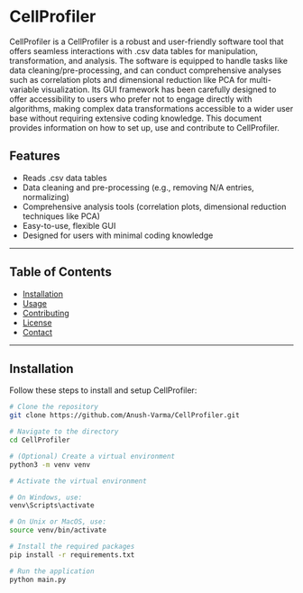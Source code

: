 # CellProfiler

CellProfiler is a CellProfiler is a robust and user-friendly software tool that offers seamless interactions with .csv data tables for manipulation, transformation, and analysis. The software is equipped to handle tasks like data cleaning/pre-processing, and can conduct comprehensive analyses such as correlation plots and dimensional reduction like PCA for multi-variable visualization. Its GUI framework has been carefully designed to offer accessibility to users who prefer not to engage directly with algorithms, making complex data transformations accessible to a wider user base without requiring extensive coding knowledge. This document provides information on how to set up, use and contribute to CellProfiler.

## Features

- Reads .csv data tables
- Data cleaning and pre-processing (e.g., removing N/A entries, normalizing)
- Comprehensive analysis tools (correlation plots, dimensional reduction techniques like PCA)
- Easy-to-use, flexible GUI
- Designed for users with minimal coding knowledge

---

## Table of Contents

- [Installation](#installation)
- [Usage](#usage)
- [Contributing](#contributing)
- [License](#license)
- [Contact](#contact)

---

## Installation

Follow these steps to install and setup CellProfiler:

```bash
# Clone the repository
git clone https://github.com/Anush-Varma/CellProfiler.git

# Navigate to the directory
cd CellProfiler

# (Optional) Create a virtual environment
python3 -m venv venv

# Activate the virtual environment

# On Windows, use:
venv\Scripts\activate

# On Unix or MacOS, use:
source venv/bin/activate

# Install the required packages
pip install -r requirements.txt

# Run the application
python main.py
